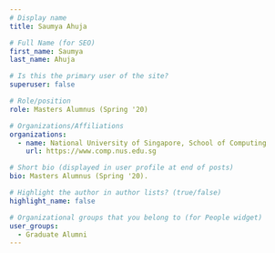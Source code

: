 ```yaml
---
# Display name
title: Saumya Ahuja

# Full Name (for SEO) 
first_name: Saumya
last_name: Ahuja

# Is this the primary user of the site?
superuser: false

# Role/position
role: Masters Alumnus (Spring '20)

# Organizations/Affiliations
organizations:
  - name: National University of Singapore, School of Computing
    url: https://www.comp.nus.edu.sg

# Short bio (displayed in user profile at end of posts)
bio: Masters Alumnus (Spring '20). 

# Highlight the author in author lists? (true/false)
highlight_name: false

# Organizational groups that you belong to (for People widget)
user_groups:
  - Graduate Alumni
---
```

